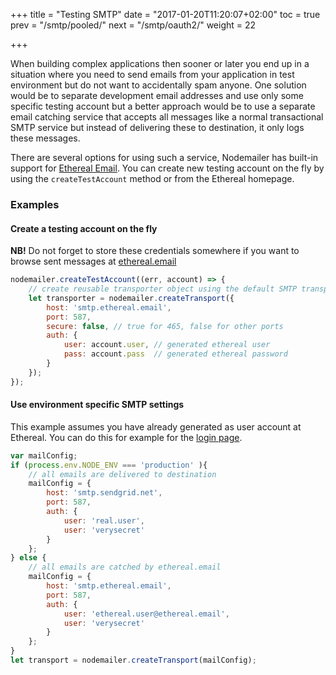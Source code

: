 +++
title = "Testing SMTP"
date = "2017-01-20T11:20:07+02:00"
toc = true
prev = "/smtp/pooled/"
next = "/smtp/oauth2/"
weight = 22

+++

When building complex applications then sooner or later you end up in a situation where you need to send emails from your application in test environment but do not want to accidentally spam anyone. One solution would be to separate development email addresses and use only some specific testing account but a better approach would be to use a separate email catching service that accepts all messages like a normal transactional SMTP service but instead of delivering these to destination, it only logs these messages.

There are several options for using such a service, Nodemailer has built-in support for [Ethereal Email](https://ethereal.email). You can create new testing account on the fly by using the `createTestAccount` method or from the Ethereal homepage.

### Examples

#### Create a testing account on the fly

**NB!** Do not forget to store these credentials somewhere if you want to browse sent messages at [ethereal.email](https://ethereal.email)

```javascript
nodemailer.createTestAccount((err, account) => {
    // create reusable transporter object using the default SMTP transport
    let transporter = nodemailer.createTransport({
        host: 'smtp.ethereal.email',
        port: 587,
        secure: false, // true for 465, false for other ports
        auth: {
            user: account.user, // generated ethereal user
            pass: account.pass  // generated ethereal password
        }
    });
});
```

#### Use environment specific SMTP settings

This example assumes you have already generated as user account at Ethereal. You can do this for example for the [login page](https://ethereal.email/login).

```javascript
var mailConfig;
if (process.env.NODE_ENV === 'production' ){
    // all emails are delivered to destination
    mailConfig = {
        host: 'smtp.sendgrid.net',
        port: 587,
        auth: {
            user: 'real.user',
            user: 'verysecret'
        }
    };
} else {
    // all emails are catched by ethereal.email
    mailConfig = {
        host: 'smtp.ethereal.email',
        port: 587,
        auth: {
            user: 'ethereal.user@ethereal.email',
            user: 'verysecret'
        }
    };
}
let transport = nodemailer.createTransport(mailConfig);
```
